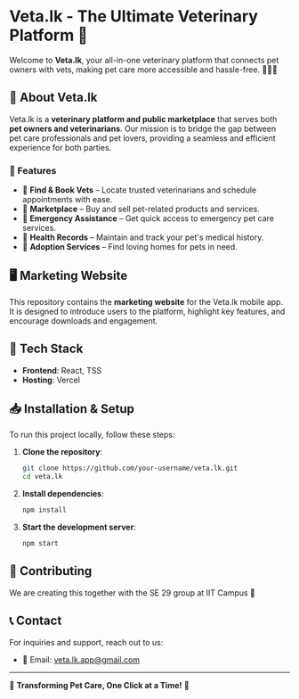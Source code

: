 # Veta.lk - The Ultimate Veterinary Platform 🐾

Welcome to **Veta.lk**, your all-in-one veterinary platform that connects pet owners with vets, making pet care more accessible and hassle-free. 🐶🐱🐾

## 🚀 About Veta.lk
Veta.lk is a **veterinary platform and public marketplace** that serves both **pet owners and veterinarians**. Our mission is to bridge the gap between pet care professionals and pet lovers, providing a seamless and efficient experience for both parties.

### 🌟 Features
- 🏥 **Find & Book Vets** – Locate trusted veterinarians and schedule appointments with ease.
- 🛒 **Marketplace** – Buy and sell pet-related products and services.
- 📌 **Emergency Assistance** – Get quick access to emergency pet care services.
- 📝 **Health Records** – Maintain and track your pet's medical history.
- 🐶 **Adoption Services** – Find loving homes for pets in need.

## 🖥️ Marketing Website
This repository contains the **marketing website** for the Veta.lk mobile app. It is designed to introduce users to the platform, highlight key features, and encourage downloads and engagement.

## 🔧 Tech Stack
- **Frontend**: React, TSS
- **Hosting**: Vercel

## 📥 Installation & Setup
To run this project locally, follow these steps:

1. **Clone the repository**:
   ```bash
   git clone https://github.com/your-username/veta.lk.git
   cd veta.lk
   ```

2. **Install dependencies**:
   ```bash
   npm install
   ```

3. **Start the development server**:
   ```bash
   npm start
   ```


## 📢 Contributing
We are creating this together with the SE 29 group at IIT Campus 🚀


## 📞 Contact
For inquiries and support, reach out to us:
- 📩 Email: veta.lk.app@gmail.com
  
---
🚀 **Transforming Pet Care, One Click at a Time!** 🐾
